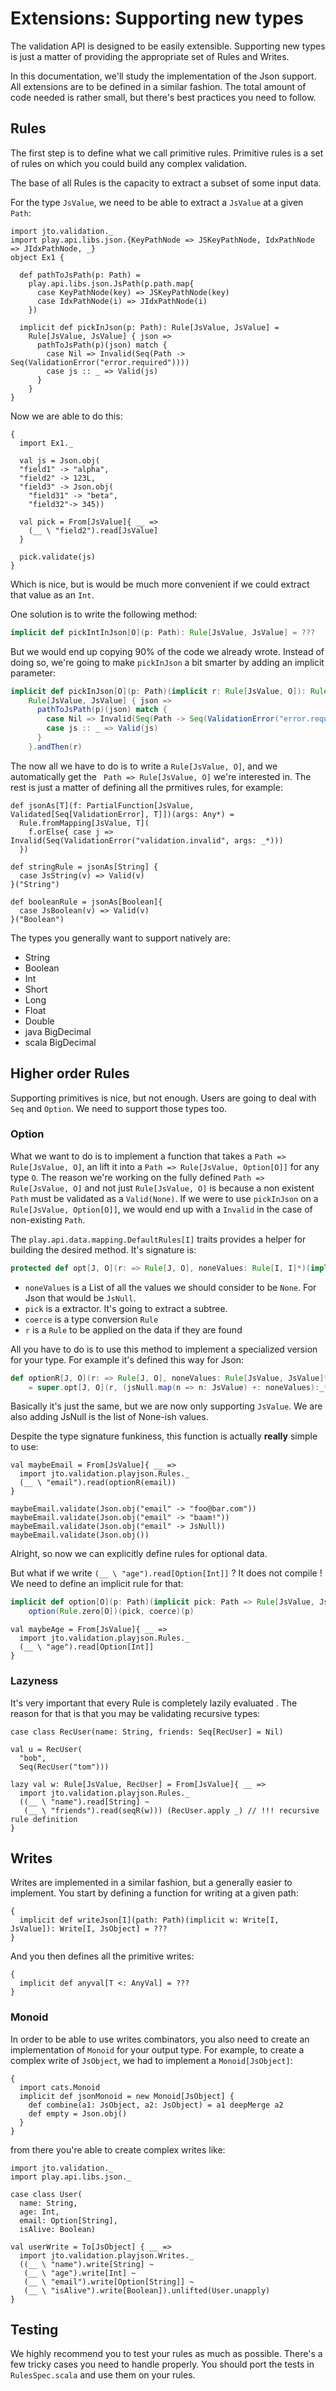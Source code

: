 # Extensions: Supporting new types

The validation API is designed to be easily extensible. Supporting new types is just a matter of providing the appropriate set of Rules and Writes.

In this documentation, we'll study the implementation of the Json support. All extensions are to be defined in a similar fashion. The total amount of code needed is rather small, but there's best practices you need to follow.

## Rules

The first step is to define what we call primitive rules. Primitive rules is a set of rules on which you could build any complex validation.

The base of all Rules is the capacity to extract a subset of some input data.

For the type `JsValue`, we need to be able to extract a `JsValue` at a given `Path`:

```tut
import jto.validation._
import play.api.libs.json.{KeyPathNode => JSKeyPathNode, IdxPathNode => JIdxPathNode, _}
object Ex1 {

  def pathToJsPath(p: Path) =
    play.api.libs.json.JsPath(p.path.map{
      case KeyPathNode(key) => JSKeyPathNode(key)
      case IdxPathNode(i) => JIdxPathNode(i)
    })

  implicit def pickInJson(p: Path): Rule[JsValue, JsValue] =
    Rule[JsValue, JsValue] { json =>
      pathToJsPath(p)(json) match {
        case Nil => Invalid(Seq(Path -> Seq(ValidationError("error.required"))))
        case js :: _ => Valid(js)
      }
    }
}
```

Now we are able to do this:

```tut
{
  import Ex1._

  val js = Json.obj(
  "field1" -> "alpha",
  "field2" -> 123L,
  "field3" -> Json.obj(
    "field31" -> "beta",
    "field32"-> 345))

  val pick = From[JsValue]{ __ =>
    (__ \ "field2").read[JsValue]
  }

  pick.validate(js)
}
```

Which is nice, but is would be much more convenient if we could extract that value as an `Int`.

One solution is to write the following method:

```scala
implicit def pickIntInJson[O](p: Path): Rule[JsValue, JsValue] = ???
```

But we would end up copying 90% of the code we already wrote.
Instead of doing so, we're going to make `pickInJson` a bit smarter by adding an implicit parameter:

```scala
implicit def pickInJson[O](p: Path)(implicit r: Rule[JsValue, O]): Rule[JsValue, O] =
    Rule[JsValue, JsValue] { json =>
      pathToJsPath(p)(json) match {
        case Nil => Invalid(Seq(Path -> Seq(ValidationError("error.required"))))
        case js :: _ => Valid(js)
      }
    }.andThen(r)
```

The now all we have to do is to write a `Rule[JsValue, O]`, and we automatically get the ` Path => Rule[JsValue, O]` we're interested in. The rest is just a matter of defining all the prmitives rules, for example:

```tut
def jsonAs[T](f: PartialFunction[JsValue, Validated[Seq[ValidationError], T]])(args: Any*) =
  Rule.fromMapping[JsValue, T](
    f.orElse{ case j => Invalid(Seq(ValidationError("validation.invalid", args: _*)))
  })

def stringRule = jsonAs[String] {
  case JsString(v) => Valid(v)
}("String")

def booleanRule = jsonAs[Boolean]{
  case JsBoolean(v) => Valid(v)
}("Boolean")
```

The types you generally want to support natively are:

- String
- Boolean
- Int
- Short
- Long
- Float
- Double
- java BigDecimal
- scala BigDecimal

## Higher order Rules

Supporting primitives is nice, but not enough. Users are going to deal with `Seq` and `Option`. We need to support those types too.

### Option

What we want to do is to implement a function that takes a `Path => Rule[JsValue, O]`, an lift it into a `Path => Rule[JsValue, Option[O]]` for any type `O`. The reason we're working on the fully defined `Path => Rule[JsValue, O]` and not just `Rule[JsValue, O]` is because a non existent `Path` must be validated as a `Valid(None)`. If we were to use `pickInJson` on a `Rule[JsValue, Option[O]]`, we would end up with a `Invalid` in the case of non-existing `Path`.

The `play.api.data.mapping.DefaultRules[I]` traits provides a helper for building the desired method. It's signature is:

```scala
protected def opt[J, O](r: => Rule[J, O], noneValues: Rule[I, I]*)(implicit pick: Path => Rule[I, I], coerce: Rule[I, J]): Path = Rule[I, O]
```

- `noneValues` is a List of all the values we should consider to be `None`. For Json that would be `JsNull`.
- `pick` is a extractor. It's going to extract a subtree.
- `coerce` is a type conversion `Rule`
- `r` is a `Rule` to be applied on the data if they are found

All you have to do is to use this method to implement a specialized version for your type.
For example it's defined this way for Json:

```scala
def optionR[J, O](r: => Rule[J, O], noneValues: Rule[JsValue, JsValue]*)(implicit pick: Path => Rule[JsValue, JsValue], coerce: Rule[JsValue, J]): Path => Rule[JsValue, Option[O]]
    = super.opt[J, O](r, (jsNull.map(n => n: JsValue) +: noneValues):_*)
```
Basically it's just the same, but we are now only supporting `JsValue`. We are also adding JsNull is the list of None-ish values.

Despite the type signature funkiness, this function is actually **really** simple to use:

```tut:silent
val maybeEmail = From[JsValue]{ __ =>
  import jto.validation.playjson.Rules._
  (__ \ "email").read(optionR(email))
}
```
```tut
maybeEmail.validate(Json.obj("email" -> "foo@bar.com"))
maybeEmail.validate(Json.obj("email" -> "baam!"))
maybeEmail.validate(Json.obj("email" -> JsNull))
maybeEmail.validate(Json.obj())
```

Alright, so now we can explicitly define rules for optional data.

But what if we write `(__ \ "age").read[Option[Int]]` ? It does not compile !
We need to define an implicit rule for that:

```scala
implicit def option[O](p: Path)(implicit pick: Path => Rule[JsValue, JsValue], coerce: Rule[JsValue, O]): Rule[JsValue, Option[O]] =
    option(Rule.zero[O])(pick, coerce)(p)
```

```tut:silent
val maybeAge = From[JsValue]{ __ =>
  import jto.validation.playjson.Rules._
  (__ \ "age").read[Option[Int]]
}
```

### Lazyness

It's very important that every Rule is completely lazily evaluated . The reason for that is that you may be validating recursive types:

```tut
case class RecUser(name: String, friends: Seq[RecUser] = Nil)

val u = RecUser(
  "bob",
  Seq(RecUser("tom")))

lazy val w: Rule[JsValue, RecUser] = From[JsValue]{ __ =>
  import jto.validation.playjson.Rules._
  ((__ \ "name").read[String] ~
   (__ \ "friends").read(seqR(w))) (RecUser.apply _) // !!! recursive rule definition
}
```

## Writes

Writes are implemented in a similar fashion, but a generally easier to implement. You start by defining a function for writing at a given path:

```tut
{
  implicit def writeJson[I](path: Path)(implicit w: Write[I, JsValue]): Write[I, JsObject] = ???
}
```

And you then defines all the primitive writes:

```tut
{
  implicit def anyval[T <: AnyVal] = ???
}
```

### Monoid

In order to be able to use writes combinators, you also need to create an implementation of `Monoid` for your output type. For example, to create a complex write of `JsObject`, we had to implement a `Monoid[JsObject]`:

```tut
{
  import cats.Monoid
  implicit def jsonMonoid = new Monoid[JsObject] {
    def combine(a1: JsObject, a2: JsObject) = a1 deepMerge a2
    def empty = Json.obj()
  }
}
```

from there you're able to create complex writes like:

```tut:silent
import jto.validation._
import play.api.libs.json._

case class User(
  name: String,
  age: Int,
  email: Option[String],
  isAlive: Boolean)

val userWrite = To[JsObject] { __ =>
  import jto.validation.playjson.Writes._
  ((__ \ "name").write[String] ~
   (__ \ "age").write[Int] ~
   (__ \ "email").write[Option[String]] ~
   (__ \ "isAlive").write[Boolean]).unlifted(User.unapply)
}
```

## Testing

We highly recommend you to test your rules as much as possible. There's a few tricky cases you need to handle properly. You should port the tests in `RulesSpec.scala` and use them on your rules.
